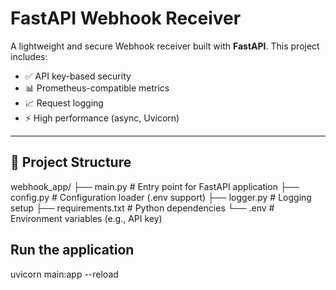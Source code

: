 # FastAPI Webhook Receiver

A lightweight and secure Webhook receiver built with **FastAPI**. This project includes:

- ✅ API key-based security
- 📊 Prometheus-compatible metrics
- 📈 Request logging
- ⚡ High performance (async, Uvicorn)

---

## 📁 Project Structure

webhook_app/
├── main.py # Entry point for FastAPI application
├── config.py # Configuration loader (.env support)
├── logger.py # Logging setup
├── requirements.txt # Python dependencies
└── .env # Environment variables (e.g., API key)

## Run the application
uvicorn main:app --reload
